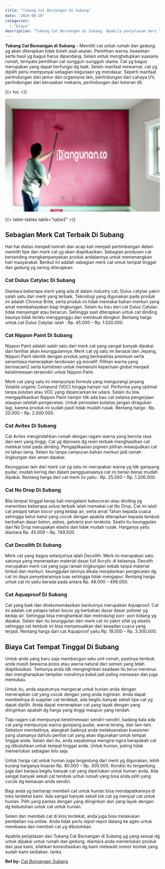 ```yaml
---
title: "Tukang Cat Boroangan di Subang"
date: "2024-08-26"
categories: 
  - "biaya"
description: "Tukang Cat Boroangan di Subang. Apabila penjelasan dari Tukang Cat Boroangan di Subang yg yang sesuai dg untuk dipakai untuk rumah dan gedung. diantara anda..."
---
```


**Tukang Cat Boroangan di Subang** – Memilih cat untuk rumah dan gedung yg akan diterapkan tidak boleh asal-asalan. Pemilihan warna, keawetan serta hasil yg bagus harus dipandang. Selain untuk menghidupkan suasana rumah, ternyata pemilihan cat sungguh-sungguh utama. Cat yg bagus merupakan yang dapat berfungsi dg baik. Selain manfaat mewarnai, cat yg dipilih perlu mempunyai sebagian kegunaan yg mendasar. Seperti manfaat perlindungan dari jamur dan organisme lain, perlindungan dari cahaya UV, perlindungan dari kerusakan mekanis, perlindungan dari kotoran dll.

{{< toc >}}

![Tukang Cat Boroangan di Subang](/images/jasa-cat-murah40.png)

{{< table-tables table="table2" >}}

## Sebagian Merk Cat Terbaik Di Subang

Hal-hal diatas menjadi lumrah dan acap kali menjadi pertimbangan dalam memilih tipe dan merk cat yg akan diaplikasikan. Sebagian produsen cat bertanding mengkampanyekan produk andalannya untuk memenangkan hati masyarakat. Berikut ini adalah sebagian merk cat untuk tempat tinggal dan gedung yg sering diterapkan:

### Cat Dulux Catylac Di Subang

Diantara beberapa merk yang ada di dalam industry cat, Dulux catylax yakni salah satu dari merk yang terbaik. Teknologi yang digunakan pada produk ini adalah Chroma-Brite, serta produk ini tidak memakai bahan merkuri yang amat membahayakan bagi lingkungan. Selain itu bau dari cat Dulux Catylac tidak menyengat atau beracun. Sehingga saat diterapkan untuk cat dinding baunya tidak terlalu mengganggu dan membuat dongkol. Bentang harga untuk cat Dulux Catylac ialah : Rp. 45.000 – Rp. 1.020.000.

### Cat Nippon Paint Di Subang

Nippon Paint adalah salah satu dari merk cat yang sangat banyak dipakai dan familiar akan keunggulannya. Merk cat yg satu ini berasal dari Jepang, Nippon Paint identik dengan produk yang berkwalitas premium serta senantiasa menerapkan terobosan yg inovatif. Pilihan warna yang bermacam2 serta komitmen untuk memenuhi keperluan global menjadi keistimewaan tersendiri untuk Nippon Paint.

Merk cat yang satu ini mempunyai formula yang mengurangi jenjang Volatile organic Compund (VOC) hingga hampir nol. Performa yang optimal tanpa polutan atau VOC yang dipancarkan ke udara. Selain itu bila mengaplikasikan Nippon Paint hampir tdk ada bau cat selama pengerjaan ataupun setelah pengecetan. Untuk persoalan kulaitas jangan diragukan lagi, karena produk ini sudah pasti tidak mudah rusak. Rentang harga : Rp. 20.000 – Rp. 2.000.000.

### Cat Avitex Di Subang

Cat Avitex mengindahkan rumah dengan ragam warna yang bercita rasa dan seni yang tinggi. Cat yg diproses dg resin terbaik menghasilkan cat melekat total pada dinding. Pengaplikasian pigmen pilihan mewujudkan cat ini tahan lama. Selain itu tanpa campuran bahan merkuri jadi ramah lingkungan dan aman dipakai.

Keunggulan lain dari merk cat yg satu ini merupakan warna yg tdk gampang pudar, mudah kering dan dalam pengguanaanya cat ini benar-benar mudah dipakai. Rentang harga dari cat merk ini yaitu : Rp. 25.000 – Rp. 1.206.000.

### Cat No Drop Di Subang

Bila tempat tinggal kerap kali mengalami kebocoran atau dinding yg merembes beberapa solusi terbaik ialah memakai cat No Drop. Cat ini ialah cat pelapis tahan bocor yang kedap air, serta amat Tahan kepada cuaca sehingga betul-betul yang cocok dengan apabila diterapkan kepada tembok berbahan dasar beton, asbes, galvanis pun terakota. Sealin itu keunggulan dari No Drop merupakan elastis dan tidak mudah rusak. Harganya yaitu diantara Rp. 45.000 – Rp. 749.500

### Cat Decolith Di Subang

Merk cat yang bagus selanjutnya ialah Decolith. Merk ini merupakan satu satunya yang menerapkan material dasar full Acrylic di kelasnya. Decolih merupakan merk cat yang juga ramah lingkungan sebab tanpa material timbal dan merkuri. keunggulan lainnya dikala menjalankan pengecatan dg cat ini daya penyebarannya luas sehingga tidak mengapur. Rentang harga untuk cat ini yaitu berada pada antara Rp. 48.000 – 496.000.

### Cat Aquaproof Di Subang

Cat yang baik dan direkomendasikan berikutnya merupakan Aquaproof. Cat ini adalah cat pelapis tahan bocor yg berbahan dasar dasar polimer yg kedap air. Sehingga bisa menghambat dan melindungi pori- pori bidang yg dipakai. Selain dari itu keunggulan dari merk cat ini yakni sifat yg elastis sehingga cat tembok ini bisa menyesuaikan dari keaadan cuaca yang terjadi. Rentang harga dari cat Aquaproof yaitu Rp. 18.000 – Rp. 3.300.000.

## Biaya Cat Tempat Tinggal Di Subang

Untuk anda yang baru saja membangun satu unit rumah, pastinya tembok anda masih bewarna polos atau warna natural dari semen yang telah diaplikasikan. Tentunya anda tdk menginginkan keadaan itu terus menerus dan mengharapkan tampilan rumahnya bakal jadi paling menawan dan juga memukau.

Untuk itu, anda sepatutnya mengecat untuk hunian anda dengan menerapkan cat yang cocok dengan yang anda inginkan. Anda dapat membelinya di supplier cat terdekat, ada begitu banyak sekali tipe cat yg dapat dipilih. Anda dapat menerapkan cat yang layak dengan yang diinginkan apakah dg harga yang tinggi maupun yang rendah.

Tiap ragam cat mempunyai keistimewaan sendiri-sendiri, kadang kala ada cat yang mempunyai warna gampang pudar, warna terang, dan lain-lain. Sebelum membelinya, alangkah baiknya anda melaksanakan kuesioner yang utamanya dahulu perihal cat yang akan digunakan untuk tempat tinggal anda. Selain dari itu, anda sepatutnya mengira-ngira berapakah cat yg dibutuhkan untuk tempat tinggal anda. Untuk hunian, paling tidak memerlukan sebagian kilo saja.

Untuk harga cat untuk hunian juga tergantung dari merk yg digunakan, lebih kurang harganya kisaran Rp. 80.000 – Rp. 300.000. Kondisi itu tergantung juga dari barapa begitu banyak cat yang diperlukan untuk hunian anda. Ada sangat banyak sekali cat tembok untuk rumah yang bisa anda pilih yang cocok dg kemauan anda sendiri.

Bagi anda yg berharap membeli cat untuk hunian bisa mendapatkannya di toko terdekat kami. Ada sangat banyak sekali tok cat yg menjual cat untuk hunian. Pilih yang pantas dengan yang diinginkan dan yang layak dengan dg kebutuhan untuk cat untuk hunian.

Selain dari membeli cat di kios terdekat, anda juga bisa melakukan pembelian via online. Anda tidak perlu repot-repot datang ke agen untuk membawa dan membeli cat yg dibutuhkan.

Apabila penjelasan dari Tukang Cat Boroangan di Subang yg yang sesuai dg untuk dipakai untuk rumah dan gedung. diantara anda memerlukan produk dan jasa kami, silahkan konsultasikan dg kami melewati nomor kontak yang sudah kami sediakan. tanks.

**Ref by:** [Cat Boroangan Subang](https://id.wikipedia.org/wiki/Cat)
